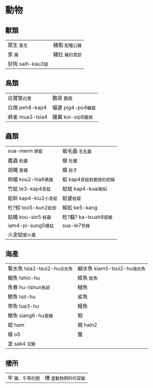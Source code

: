 # 動物

## 獸類

|  |  |
| :--- | :--- |
| 眾生 `畜生` | 豬豭 `配種公豬` |
| 豕 `豬` | 豬肚 `豬的胃部` |
| 豺狗 saih-kau3`狼` |  |

## 鳥類

|  |  |
| :--- | :--- |
| 白鷺鷥`白鷺` | 鸚哥  `鸚鵡` |
| 白鴿 peh8-kap4 | 蝠婆 pig4-po4`蝙蝠` |
| 麻雀 mua3-tsia4 | 雞翼 koi-sip8`雞翅` |

## 蟲類

|  |  |
| :--- | :--- |
| sua-menn `蜻蜓` | 蛓毛蟲 `毛毛蟲` |
| 蠹蟲 `蛀蟲` | 蠔 `牡蠣` |
| 胡蠅 `蒼蠅` | 蠓 `蚊子` |
| 蚼蟻 kou2-hia6`螞蟻` | 蛤 kap4`青蛙和蟾蜍的統稱` |
| 竹蛤 te3-kap4`青蛙` | 蛤蛙 kap4-kuai`蝌蚪` |
|  蛤虯 kap4-kiu2`小青蛙` | 蛤婆`蛤蟆` |
| 杜?蚓 too5-kun2`蚯蚓` | 蜈蚣 ke5-kang |
| 蛄蠅 kou-sin5 `蚜蟲` | 虼?蠽? ka-tsuah8`蟑螂` |
| iam4-pi-sung5`蟪蛄` | sua-le7`熊蟬` |
| 火金蛄`螢火蟲` |  |

## 海產

|  |  |
| :--- | :--- |
| 䭕水魚 tsia2-tsui2-hu`淡水魚` | 鹹水魚 kiam5-tsui2-hu`海水魚` |
|  鯧魚 tshio-hu | 鰇魚 `魷魚` |
| 魚春 hu-tshun`魚卵` | 鰱魚 |
| 鯽魚 tsit-hu | 鯊魚 |
| 帶魚 tua3-hu | 鰻魚 |
| 鱔魚 siang6-hu`黃鱔` | 蝦 |
| 蚶 ham | 蜆 hain2 |
| 蠔 o5 | 蟹 |
| 塗 sak4 `泥鰍` |  |

## 棲所

|  |  |
| :--- | :--- |
| 牢 `豬、牛等的圈` | 槽 `盛動物飼料的容器` |



